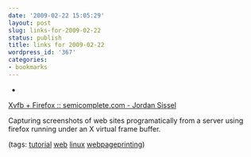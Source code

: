 ```yaml
---
date: '2009-02-22 15:05:29'
layout: post
slug: links-for-2009-02-22
status: publish
title: links for 2009-02-22
wordpress_id: '367'
categories:
- bookmarks
---
```


  * 
                

[Xvfb + Firefox :: semicomplete.com - Jordan Sissel](http://semicomplete.com/blog/geekery/xvfb-firefox.html)


                

Capturing screenshots of web sites programatically from a server using firefox running under an X virtual frame buffer.


                

(tags: [tutorial](http://delicious.com/eob/tutorial) [web](http://delicious.com/eob/web) [linux](http://delicious.com/eob/linux) [webpageprinting](http://delicious.com/eob/webpageprinting))


            
